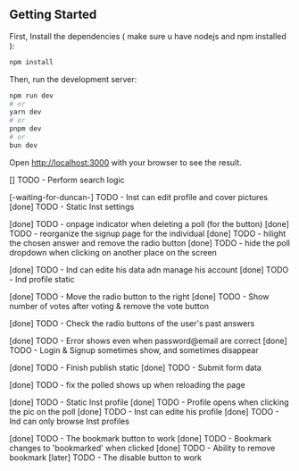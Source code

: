 ## Getting Started

First, Install the dependencies ( make sure u have nodejs and npm installed ):
```bash
npm install
```


Then, run the development server:

```bash
npm run dev
# or
yarn dev
# or
pnpm dev
# or
bun dev
```

Open [http://localhost:3000](http://localhost:3000) with your browser to see the result.

<!-- @/components/header.tsx -->
[] TODO - Perform search logic

<!-- The settings page -->
[-waiting-for-duncan-] TODO - Inst can edit profile and cover pictures
[done] TODO - Static Inst settings



<!-- Several style changes -->
[done] TODO - onpage indicator when deleting a poll (for the button)
[done] TODO - reorganize the signup page for the individual
[done] TODO - hilight the chosen answer and remove the radio button
[done] TODO - hide the poll dropdown when clicking on another place on the screen
<!-- Inst and Ind profiles -->
[done] TODO - Ind can edite his data adn manage his account
[done] TODO - Ind profile static
<!-- @/(components)/poll.tsx -->
[done] TODO - Move the radio button to the right
[done] TODO - Show number of votes after voting & remove the vote button
<!-- (home)/(pages)/history.tsx -->
[done] TODO - Check the radio buttons of the user's past answers
<!-- Login page & Register -->
[done] TODO - Error shows even when password@email are correct
[done] TODO - Login & Signup sometimes show, and sometimes disappear
<!-- (home)/(pages)/publish.tsx -->
[done] TODO - Finish publish static
[done] TODO - Submit form data
<!-- (home)/(pages)/main.tsx -->
[done] TODO - fix the polled shows up when reloading the page
<!-- Inst and Ind profiles -->
[done] TODO - Static Inst profile
[done] TODO - Profile opens when clicking the pic on the poll
[done] TODO - Inst can edite his profile
[done] TODO - Ind can only browse Inst profiles
<!-- @/(components)/poll.tsx -->
[done] TODO - The bookmark button to work
[done] TODO - Bookmark changes to 'bookmarked' when clicked
[done] TODO - Ability to remove bookmark
[later] TODO - The disable button to work